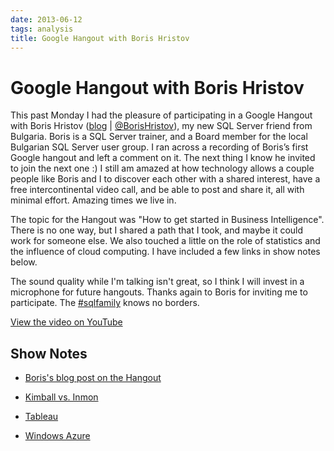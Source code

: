 ```yaml
---
date: 2013-06-12
tags: analysis
title: Google Hangout with Boris Hristov
---
```

# Google Hangout with Boris Hristov

This past Monday I had the pleasure of participating in a Google Hangout with Boris Hristov ([blog](http://borishristov.com/blog/) | [@BorisHristov](http://twitter.com/BorisHristov)), my new SQL Server friend from Bulgaria. Boris is a SQL Server trainer, and a Board member for the local Bulgarian SQL Server user group. I ran across a recording of Boris’s first Google hangout and left a comment on it. The next thing I know he invited to join the next one :) I still am amazed at how technology allows a couple people like Boris and I to discover each other with a shared interest, have a free intercontinental video call, and be able to post and share it, all with minimal effort. Amazing times we live in.

The topic for the Hangout was "How to get started in Business Intelligence". There is no one way, but I shared a path that I took, and maybe it could work for someone else. We also touched a little on the role of statistics and the influence of cloud computing. I have included a few links in show notes below.

The sound quality while I'm talking isn't great, so I think I will invest in a microphone for future hangouts. Thanks again to Boris for inviting me to participate. The [#sqlfamily](http://twitter.com/search?q=%23sqlfamily) knows no borders.

[View the video on YouTube](https://youtu.be/R-SxW78yDRs)

## Show Notes

- [Boris's blog post on the Hangout](http://borishristov.com/blog/hangout-002-where-to-start-from-when-you-are-new-in-the-bi-world/)

- [Kimball vs. Inmon](http://ask.sqlservercentral.com/questions/1737/kimball-vs-inmon.html)

- [Tableau](http://www.tableausoftware.com/)

- [Windows Azure](http://www.windowsazure.com/en-us/documentation/?fb=en-us)
